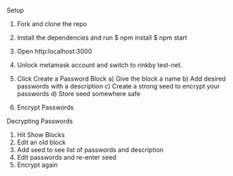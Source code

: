 Setup
1) Fork and clone the repo
2) Install the dependencies and run
   $ npm install
   $ npm start
3) Open http:localhost:3000
4) Unlock metamask account and switch to rinkby test-net.

5) Click Create a Password Block
  a) Give the block a name
  b) Add desired passwords with a description
  c) Create a strong seed to encrypt your passwords
  d) Store seed somewhere safe
6) Encrypt Passwords

Decrypting Passwords
1) Hit Show Blocks
2) Edit an old block
3) Add seed to see list of passwords and description 
4) Edit passwords and re-enter seed
5) Encrypt again
   

